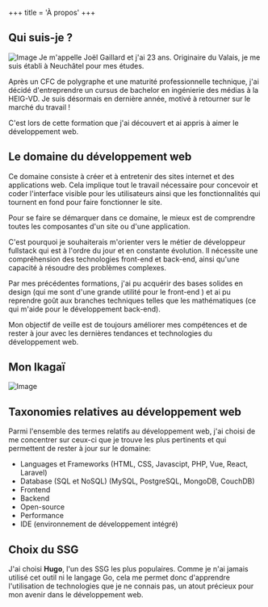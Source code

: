 +++
title = 'À propos'
+++


## Qui suis-je ?

![Image](/labveilletech/joel.png)
Je m'appelle Joël Gaillard et j'ai 23 ans. Originaire du Valais, je me suis établi à Neuchâtel pour mes études.

Après un CFC de polygraphe et une maturité professionnelle technique, j'ai décidé d'entreprendre un cursus de bachelor en ingénierie des médias à la HEIG-VD. Je suis désormais en dernière année, motivé à retourner sur le marché du travail !

C'est lors de cette formation que j'ai découvert et ai appris à aimer le développement web. 

## Le domaine du développement web

Ce domaine  consiste à créer et à entretenir des sites internet et des applications web. Cela implique tout le travail nécessaire pour concevoir et coder l'interface visible pour les utilisateurs ainsi que les fonctionnalités qui tournent en fond pour faire fonctionner le site.

Pour se faire se démarquer dans ce domaine, le mieux est de comprendre toutes les composantes d'un site ou d'une application.

C'est pourquoi je souhaiterais m'orienter vers le métier de développeur fullstack qui est à l'ordre du jour et en constante évolution. Il nécessite une compréhension des technologies front-end et back-end, ainsi qu'une capacité à résoudre des problèmes complexes.

Par mes précédentes formations, j'ai pu acquérir des bases solides en design (qui me sont d'une grande utilité pour le front-end ) et ai pu reprendre goût aux branches techniques telles que les mathématiques (ce qui m'aide  pour le développement back-end). 

Mon objectif de veille est de toujours améliorer mes compétences et de rester à jour avec les dernières tendances et technologies du développement web.

## Mon Ikagaï

![Image](/labveilletech/ikagai.svg)

## Taxonomies relatives au développement web
Parmi l'ensemble des termes relatifs au développement web, j'ai choisi de me concentrer sur ceux-ci que je trouve les plus pertinents et qui permettent de rester à jour sur le domaine:

- Languages et Frameworks (HTML, CSS, Javascipt, PHP, Vue, React, Laravel)
- Database (SQL et NoSQL) (MySQL, PostgreSQL, MongoDB, CouchDB)
- Frontend
- Backend
- Open-source
- Performance
- IDE (environnement de développement intégré)

## Choix du SSG
J'ai choisi **Hugo**, l'un des SSG les plus populaires. Comme je n'ai jamais utilisé cet outil ni le langage Go, cela me permet donc d'apprendre l'utilisation de technologies que je ne connais pas, un atout précieux pour mon avenir dans le développement web.